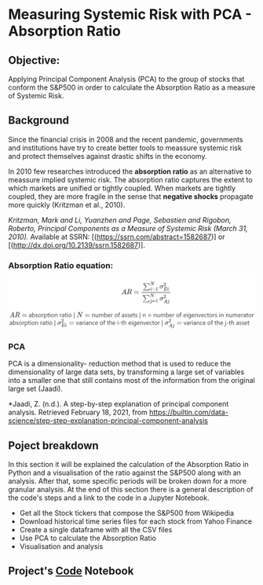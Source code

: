 # Measuring Systemic Risk with PCA - Absorption Ratio
## Objective:
Applying Principal Component Analysis (PCA) to the  group of stocks that conform the S&P500 in order to calculate the Absorption Ratio as a measure of Systemic Risk.
## Background
Since the financial crisis in 2008 and the recent pandemic, governments and institutions have try to create better tools to meassure systemic risk and protect themselves against drastic shifts in the economy.

In 2010 few researches introduced the **absorption ratio** as an alternative to meassure implied systemic risk. The absorption ratio captures the extent to which markets are unified or tightly coupled. When markets are tightly coupled, they are more fragile in the sense that **negative shocks** propagate more quickly (Kritzman et al., 2010).

*Kritzman, Mark and Li, Yuanzhen and Page, Sebastien and Rigobon, Roberto, Principal Components as a Measure of Systemic Risk (March 31, 2010).* Available at SSRN: [(https://ssrn.com/abstract=1582687)] or [(http://dx.doi.org/10.2139/ssrn.1582687)].

### Absorption Ratio equation:

![](/Images/A_ratioEq1.PNG)

### PCA
PCA is a dimensionality- reduction method that is used to reduce the dimensionality of large data sets, by transforming a large set of variables into a smaller one that still contains most of the information from the original large set (Jaadi).

*Jaadi, Z. (n.d.). A step-by-step explanation of principal component analysis. Retrieved February 18, 2021, from https://builtin.com/data-science/step-step-explanation-principal-component-analysis

## Poject breakdown
In this section it will be explained the calculation of the Absorption Ratio in Python and a visualisation of the ratio against the S&P500 along with an analysis. After that, some specific periods will be broken down for a more granular analysis. At the end of this section there is a general description of the code's steps and a link to the code in a Jupyter Notebook.
- Get all the Stock tickers that compose the S&P500 from Wikipedia
- Download historical time series files for each stock from Yahoo Finance
- Create a single dataframe with all the CSV files
- Use PCA to calculate the Absorption Ratio
- Visualisation and analysis
## Project's [Code](https://github.com/Oliver-vp/Jupyter_Notebooks/blob/main/PCA%20Absorption%20Ratio%20SP500.ipynb) Notebook
